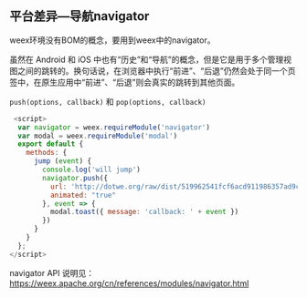 ## 平台差异—导航navigator

weex环境没有BOM的概念，要用到weex中的navigator。

虽然在 Android 和 iOS 中也有“历史”和“导航”的概念，但是它是用于多个管理视图之间的跳转的。换句话说，在浏览器中执行“前进”、“后退”仍然会处于同一个页签中，在原生应用中“前进”、“后退”则会真实的跳转到其他页面。

`push(options, callback)` 和 `pop(options, callback)`

```javascript
 <script>
  var navigator = weex.requireModule('navigator')
  var modal = weex.requireModule('modal')
  export default {
    methods: {
      jump (event) {
        console.log('will jump')
        navigator.push({
          url: 'http://dotwe.org/raw/dist/519962541fcf6acd911986357ad9c2ed.js',
          animated: "true"
        }, event => {
          modal.toast({ message: 'callback: ' + event })
        })
      }
    }
  };
</script>
```



navigator API 说明见：https://weex.apache.org/cn/references/modules/navigator.html

